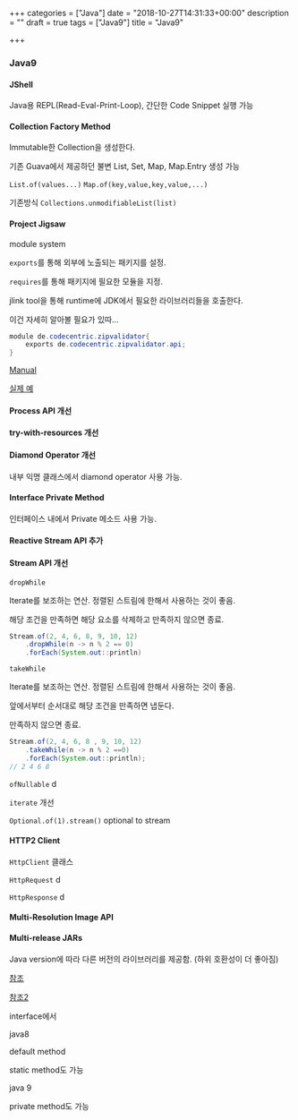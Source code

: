 +++
categories = ["Java"]
date = "2018-10-27T14:31:33+00:00"
description = ""
draft = true
tags = ["Java9"]
title = "Java9"

+++
### Java9

#### JShell

Java용 REPL(Read-Eval-Print-Loop), 간단한 Code Snippet 실행 가능

#### Collection Factory Method

Immutable한 Collection을 생성한다.

기존 Guava에서 제공하던 불변 List, Set, Map, Map.Entry 생성 가능

`List.of(values...)` `Map.of(key,value,key,value,...)`

기존방식 `Collections.unmodifiableList(list)`

#### Project Jigsaw

module system

`exports`를 통해 외부에 노출되는 패키지를 설정.

`requires`를 통해 패키지에 필요한 모듈을 지정.

jlink tool을 통해 runtime에 JDK에서 필요한 라이브러리들을 호출한다.

이건 자세히 알아볼 필요가 있따...

```java
module de.codecentric.zipvalidator{
	exports de.codecentric.zipvalidator.api;
}
```

[Manual](http://openjdk.java.net/projects/jigsaw/quick-start)

[실제 예](https://www.linkedin.com/pulse/java-9-pain-gain-jigsaw-massimiliano-dal-mas)

#### Process API 개선

#### try-with-resources 개선

#### Diamond Operator 개선

내부 익명 클래스에서 diamond operator 사용 가능.

#### Interface Private Method

인터페이스 내에서 Private 메소드 사용 가능.

#### Reactive Stream API 추가

#### Stream API 개선

`dropWhile` 

Iterate를 보조하는 연산. 정렬된 스트림에 한해서 사용하는 것이 좋음.

해당 조건을 만족하면 해당 요소를 삭제하고 만족하지 않으면 종료.

```java
Stream.of(2, 4, 6, 8, 9, 10, 12)
	.dropWhile(n -> n % 2 == 0)
    .forEach(System.out::println)
```

`takeWhile` 

Iterate를 보조하는 연산. 정렬된 스트림에 한해서 사용하는 것이 좋음.

앞에서부터 순서대로 해당 조건을 만족하면 냅둔다.

만족하지 않으면 종료.

```java
Stream.of(2, 4, 6, 8 , 9, 10, 12)
	.takeWhile(n -> n % 2 ==0)
	.forEach(System.out::println);
// 2 4 6 8
```

`ofNullable` d

`iterate` 개선

`Optional.of(1).stream()` optional to stream

#### HTTP2 Client

`HttpClient` 클래스

`HttpRequest` d

`HttpResponse` d

#### Multi-Resolution Image API

#### Multi-release JARs

Java version에 따라 다른 버전의 라이브러리를 제공함. (하위 호환성이 더 좋아짐)

[참조](https://medium.com/@goinhacker/java-9%EC%9D%98-%EB%B3%80%ED%99%94%EC%99%80-%ED%8A%B9%EC%A7%95-%EB%8C%80%EC%B6%A9-%EC%A0%95%EB%A6%AC-fca77cee88f2)

[참조2](https://www.pluralsight.com/blog/software-development/java-9-new-features)

interface에서

java8

default method

static method도 가능

java 9

private method도 가능